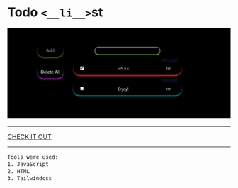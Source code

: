 # Todo `<__li__>`st




![Todo-list](Todo-list.jpg)
___
[CHECK IT OUT](https://angelinalos.github.io/todo-list/)
___
``` 
Tools were used:
1. JavaScript
2. HTML
3. Tailwindcss
```
